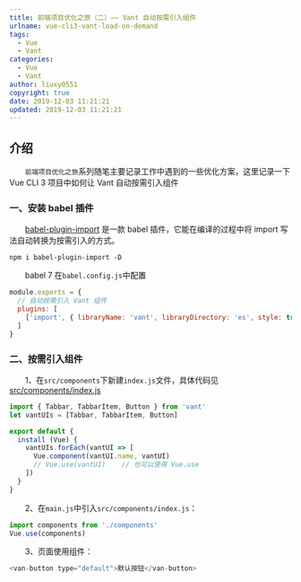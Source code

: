 ```yaml
---
title: 前端项目优化之旅（二）—— Vant 自动按需引入组件
urlname: vue-cli3-vant-load-on-demand
tags:
  - Vue
  - Vant
categories:
  - Vue
  - Vant
author: liuxy0551
copyright: true
date: 2019-12-03 11:21:21
updated: 2019-12-03 11:21:21
---
```


## 介绍

　　`前端项目优化之旅`系列随笔主要记录工作中遇到的一些优化方案，这里记录一下 Vue CLI 3 项目中如何让 Vant 自动按需引入组件
<!--more-->


### 一、安装 babel 插件

　　[babel-plugin-import](https://github.com/ant-design/babel-plugin-import) 是一款 babel 插件，它能在编译的过程中将 import 写法自动转换为按需引入的方式。

``` shell
npm i babel-plugin-import -D
```

　　babel 7 在`babel.config.js`中配置

``` javascript
module.exports = {
  // 自动按需引入 Vant 组件
  plugins: [
    ['import', { libraryName: 'vant', libraryDirectory: 'es', style: true }, 'vant']
  ]
}
```


### 二、按需引入组件

　　1、在`src/components`下新建`index.js`文件，具体代码见 [src/components/index.js](https://github.com/liuxy0551/vue-cli3-build-optimization/blob/master/src/components/index.js)

``` javascript
import { Tabbar, TabbarItem, Button } from 'vant'
let vantUIs = [Tabbar, TabbarItem, Button]

export default {
  install (Vue) {
    vantUIs.forEach(vantUI => [
      Vue.component(vantUI.name, vantUI)
      // Vue.use(vantUI)    // 也可以使用 Vue.use
    ])
  }
}
```

　　2、在`main.js`中引入`src/components/index.js`：

``` javascript
import components from './components'
Vue.use(components)
```

　　3、页面使用组件：

``` javascript
<van-button type="default">默认按钮</van-button>
```
